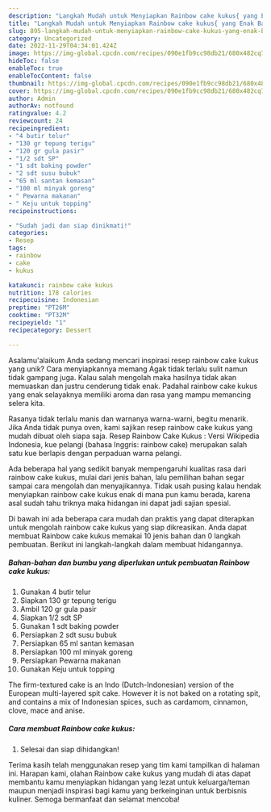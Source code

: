 ```yaml
---
description: "Langkah Mudah untuk Menyiapkan Rainbow cake kukus{ yang Enak Banget"
title: "Langkah Mudah untuk Menyiapkan Rainbow cake kukus{ yang Enak Banget"
slug: 895-langkah-mudah-untuk-menyiapkan-rainbow-cake-kukus-yang-enak-banget
category: Uncategorized
date: 2022-11-29T04:34:01.424Z
image: https://img-global.cpcdn.com/recipes/090e1fb9cc98db21/680x482cq70/rainbow-cake-kukus-foto-resep-utama.jpg
hideToc: false
enableToc: true
enableTocContent: false
thumbnail: https://img-global.cpcdn.com/recipes/090e1fb9cc98db21/680x482cq70/rainbow-cake-kukus-foto-resep-utama.jpg
cover: https://img-global.cpcdn.com/recipes/090e1fb9cc98db21/680x482cq70/rainbow-cake-kukus-foto-resep-utama.jpg
author: Admin
authorAv: notfound
ratingvalue: 4.2
reviewcount: 24
recipeingredient:
- "4 butir telur"
- "130 gr tepung terigu"
- "120 gr gula pasir"
- "1/2 sdt SP"
- "1 sdt baking powder"
- "2 sdt susu bubuk"
- "65 ml santan kemasan"
- "100 ml minyak goreng"
- " Pewarna makanan"
- " Keju untuk topping"
recipeinstructions:

- "Sudah jadi dan siap dinikmati!"
categories:
- Resep
tags:
- rainbow
- cake
- kukus

katakunci: rainbow cake kukus 
nutrition: 178 calories
recipecuisine: Indonesian
preptime: "PT26M"
cooktime: "PT32M"
recipeyield: "1"
recipecategory: Dessert

---
```



Asalamu'alaikum Anda sedang mencari inspirasi resep rainbow cake kukus yang unik? Cara menyiapkannya memang Agak tidak terlalu sulit namun tidak gampang juga. Kalau salah mengolah maka hasilnya tidak akan memuaskan dan justru cenderung tidak enak. Padahal rainbow cake kukus yang enak selayaknya memiliki aroma dan rasa yang mampu memancing selera kita.


Rasanya tidak terlalu manis dan warnanya warna-warni, begitu menarik. Jika Anda tidak punya oven, kami sajikan resep rainbow cake kukus yang mudah dibuat oleh siapa saja. Resep Rainbow Cake Kukus : Versi Wikipedia Indonesia, kue pelangi (bahasa Inggris: rainbow cake) merupakan salah satu kue berlapis dengan perpaduan warna pelangi.

Ada beberapa hal yang sedikit banyak mempengaruhi kualitas rasa dari rainbow cake kukus, mulai dari jenis bahan, lalu pemilihan bahan segar sampai cara mengolah dan menyajikannya. Tidak usah pusing kalau hendak menyiapkan rainbow cake kukus enak di mana pun kamu berada, karena asal sudah tahu triknya maka hidangan ini dapat jadi sajian spesial.


Di bawah ini ada beberapa cara mudah dan praktis yang dapat diterapkan untuk mengolah rainbow cake kukus yang siap dikreasikan. Anda dapat membuat Rainbow cake kukus memakai 10 jenis bahan dan 0 langkah pembuatan. Berikut ini langkah-langkah dalam membuat hidangannya.

<!--inarticleads1-->

##### Bahan-bahan dan bumbu yang diperlukan untuk pembuatan Rainbow cake kukus:

1. Gunakan 4 butir telur
1. Siapkan 130 gr tepung terigu
1. Ambil 120 gr gula pasir
1. Siapkan 1/2 sdt SP
1. Gunakan 1 sdt baking powder
1. Persiapkan 2 sdt susu bubuk
1. Persiapkan 65 ml santan kemasan
1. Persiapkan 100 ml minyak goreng
1. Persiapkan  Pewarna makanan
1. Gunakan  Keju untuk topping


The firm-textured cake is an Indo (Dutch-Indonesian) version of the European multi-layered spit cake. However it is not baked on a rotating spit, and contains a mix of Indonesian spices, such as cardamom, cinnamon, clove, mace and anise. 

<!--inarticleads2-->

##### Cara membuat Rainbow cake kukus:


1. Selesai dan siap dihidangkan!



Terima kasih telah menggunakan resep yang tim kami tampilkan di halaman ini. Harapan kami, olahan Rainbow cake kukus yang mudah di atas dapat membantu kamu menyiapkan hidangan yang lezat untuk keluarga/teman maupun menjadi inspirasi bagi kamu yang berkeinginan untuk berbisnis kuliner. Semoga bermanfaat dan selamat mencoba!
